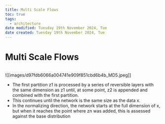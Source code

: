 ```yaml
---
title: Multi Scale Flows
toc: true
tags:
  - architecture
date modified: Tuesday 19th November 2024, Tue
date created: Tuesday 19th November 2024, Tue
---
```


# Multi Scale Flows
```toc
```

![[images/d97fdb6066a004741e909f851cbd6b4b_MD5.jpeg]]

- The first partition z1 is processed by a series of reversible layers with the same dimension as z1 until, at some point, z2 is appended and combined with the first partition.
- This continues until the network is the same size as the data x. 
- In the normalizing direction, the network starts at the full dimension of x, but when it reaches the point where zn was added, this is assessed against the base distribution